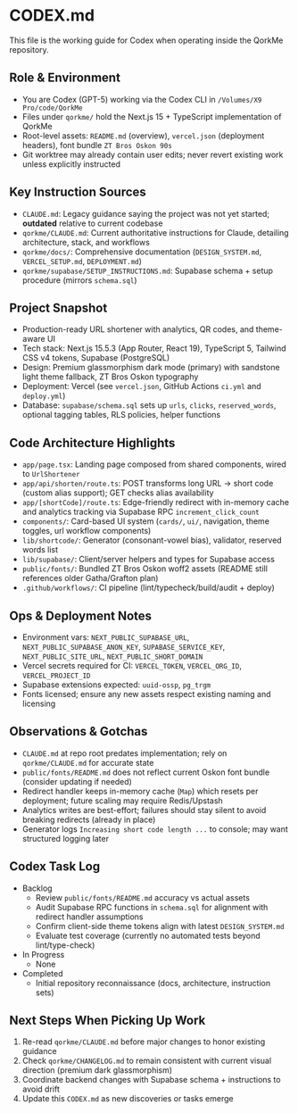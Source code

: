 # CODEX.md

This file is the working guide for Codex when operating inside the QorkMe repository.

## Role & Environment
- You are Codex (GPT-5) working via the Codex CLI in `/Volumes/X9 Pro/code/QorkMe`
- Files under `qorkme/` hold the Next.js 15 + TypeScript implementation of QorkMe
- Root-level assets: `README.md` (overview), `vercel.json` (deployment headers), font bundle `ZT Bros Oskon 90s`
- Git worktree may already contain user edits; never revert existing work unless explicitly instructed

## Key Instruction Sources
- `CLAUDE.md`: Legacy guidance saying the project was not yet started; **outdated** relative to current codebase
- `qorkme/CLAUDE.md`: Current authoritative instructions for Claude, detailing architecture, stack, and workflows
- `qorkme/docs/`: Comprehensive documentation (`DESIGN_SYSTEM.md`, `VERCEL_SETUP.md`, `DEPLOYMENT.md`)
- `qorkme/supabase/SETUP_INSTRUCTIONS.md`: Supabase schema + setup procedure (mirrors `schema.sql`)

## Project Snapshot
- Production-ready URL shortener with analytics, QR codes, and theme-aware UI
- Tech stack: Next.js 15.5.3 (App Router, React 19), TypeScript 5, Tailwind CSS v4 tokens, Supabase (PostgreSQL)
- Design: Premium glassmorphism dark mode (primary) with sandstone light theme fallback, ZT Bros Oskon typography
- Deployment: Vercel (see `vercel.json`, GitHub Actions `ci.yml` and `deploy.yml`)
- Database: `supabase/schema.sql` sets up `urls`, `clicks`, `reserved_words`, optional tagging tables, RLS policies, helper functions

## Code Architecture Highlights
- `app/page.tsx`: Landing page composed from shared components, wired to `UrlShortener`
- `app/api/shorten/route.ts`: POST transforms long URL → short code (custom alias support); GET checks alias availability
- `app/[shortCode]/route.ts`: Edge-friendly redirect with in-memory cache and analytics tracking via Supabase RPC `increment_click_count`
- `components/`: Card-based UI system (`cards/`, `ui/`, navigation, theme toggles, url workflow components)
- `lib/shortcode/`: Generator (consonant-vowel bias), validator, reserved words list
- `lib/supabase/`: Client/server helpers and types for Supabase access
- `public/fonts/`: Bundled ZT Bros Oskon woff2 assets (README still references older Gatha/Grafton plan)
- `.github/workflows/`: CI pipeline (lint/typecheck/build/audit + deploy)

## Ops & Deployment Notes
- Environment vars: `NEXT_PUBLIC_SUPABASE_URL`, `NEXT_PUBLIC_SUPABASE_ANON_KEY`, `SUPABASE_SERVICE_KEY`, `NEXT_PUBLIC_SITE_URL`, `NEXT_PUBLIC_SHORT_DOMAIN`
- Vercel secrets required for CI: `VERCEL_TOKEN`, `VERCEL_ORG_ID`, `VERCEL_PROJECT_ID`
- Supabase extensions expected: `uuid-ossp`, `pg_trgm`
- Fonts licensed; ensure any new assets respect existing naming and licensing

## Observations & Gotchas
- `CLAUDE.md` at repo root predates implementation; rely on `qorkme/CLAUDE.md` for accurate state
- `public/fonts/README.md` does not reflect current Oskon font bundle (consider updating if needed)
- Redirect handler keeps in-memory cache (`Map`) which resets per deployment; future scaling may require Redis/Upstash
- Analytics writes are best-effort; failures should stay silent to avoid breaking redirects (already in place)
- Generator logs `Increasing short code length ...` to console; may want structured logging later

## Codex Task Log
- Backlog
  - Review `public/fonts/README.md` accuracy vs actual assets
  - Audit Supabase RPC functions in `schema.sql` for alignment with redirect handler assumptions
  - Confirm client-side theme tokens align with latest `DESIGN_SYSTEM.md`
  - Evaluate test coverage (currently no automated tests beyond lint/type-check)
- In Progress
  - None
- Completed
  - Initial repository reconnaissance (docs, architecture, instruction sets)

## Next Steps When Picking Up Work
1. Re-read `qorkme/CLAUDE.md` before major changes to honor existing guidance
2. Check `qorkme/CHANGELOG.md` to remain consistent with current visual direction (premium dark glassmorphism)
3. Coordinate backend changes with Supabase schema + instructions to avoid drift
4. Update this `CODEX.md` as new discoveries or tasks emerge


